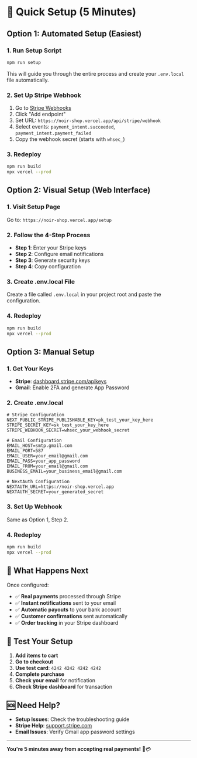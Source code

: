 # 🚀 Quick Setup (5 Minutes)

## Option 1: Automated Setup (Easiest)

### 1. Run Setup Script
```bash
npm run setup
```
This will guide you through the entire process and create your `.env.local` file automatically.

### 2. Set Up Stripe Webhook
1. Go to [Stripe Webhooks](https://dashboard.stripe.com/webhooks)
2. Click "Add endpoint"
3. Set URL: `https://noir-shop.vercel.app/api/stripe/webhook`
4. Select events: `payment_intent.succeeded`, `payment_intent.payment_failed`
5. Copy the webhook secret (starts with `whsec_`)

### 3. Redeploy
```bash
npm run build
npx vercel --prod
```

## Option 2: Visual Setup (Web Interface)

### 1. Visit Setup Page
Go to: `https://noir-shop.vercel.app/setup`

### 2. Follow the 4-Step Process
- **Step 1**: Enter your Stripe keys
- **Step 2**: Configure email notifications
- **Step 3**: Generate security keys
- **Step 4**: Copy configuration

### 3. Create .env.local File
Create a file called `.env.local` in your project root and paste the configuration.

### 4. Redeploy
```bash
npm run build
npx vercel --prod
```

## Option 3: Manual Setup

### 1. Get Your Keys
- **Stripe**: [dashboard.stripe.com/apikeys](https://dashboard.stripe.com/apikeys)
- **Gmail**: Enable 2FA and generate App Password

### 2. Create .env.local
```env
# Stripe Configuration
NEXT_PUBLIC_STRIPE_PUBLISHABLE_KEY=pk_test_your_key_here
STRIPE_SECRET_KEY=sk_test_your_key_here
STRIPE_WEBHOOK_SECRET=whsec_your_webhook_secret

# Email Configuration
EMAIL_HOST=smtp.gmail.com
EMAIL_PORT=587
EMAIL_USER=your_email@gmail.com
EMAIL_PASS=your_app_password
EMAIL_FROM=your_email@gmail.com
BUSINESS_EMAIL=your_business_email@gmail.com

# NextAuth Configuration
NEXTAUTH_URL=https://noir-shop.vercel.app
NEXTAUTH_SECRET=your_generated_secret
```

### 3. Set Up Webhook
Same as Option 1, Step 2.

### 4. Redeploy
```bash
npm run build
npx vercel --prod
```

## 🎯 What Happens Next

Once configured:
- ✅ **Real payments** processed through Stripe
- ✅ **Instant notifications** sent to your email
- ✅ **Automatic payouts** to your bank account
- ✅ **Customer confirmations** sent automatically
- ✅ **Order tracking** in your Stripe dashboard

## 🧪 Test Your Setup

1. **Add items to cart**
2. **Go to checkout**
3. **Use test card**: `4242 4242 4242 4242`
4. **Complete purchase**
5. **Check your email** for notification
6. **Check Stripe dashboard** for transaction

## 🆘 Need Help?

- **Setup Issues**: Check the troubleshooting guide
- **Stripe Help**: [support.stripe.com](https://support.stripe.com)
- **Email Issues**: Verify Gmail app password settings

---

**You're 5 minutes away from accepting real payments!** 🚀💳

